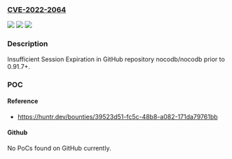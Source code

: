### [CVE-2022-2064](https://cve.mitre.org/cgi-bin/cvename.cgi?name=CVE-2022-2064)
![](https://img.shields.io/static/v1?label=Product&message=nocodb%2Fnocodb&color=blue)
![](https://img.shields.io/static/v1?label=Version&message=n%2Fa&color=blue)
![](https://img.shields.io/static/v1?label=Vulnerability&message=CWE-613%20Insufficient%20Session%20Expiration&color=brighgreen)

### Description

Insufficient Session Expiration in GitHub repository nocodb/nocodb prior to 0.91.7+.

### POC

#### Reference
- https://huntr.dev/bounties/39523d51-fc5c-48b8-a082-171da79761bb

#### Github
No PoCs found on GitHub currently.

